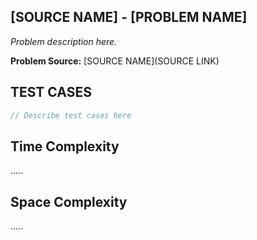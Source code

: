 ## [SOURCE NAME] - [PROBLEM NAME]
*Problem description here.*

**Problem Source:**  [SOURCE NAME](SOURCE LINK)


## TEST CASES
```javascript
// Describe test cases here
```

## Time Complexity
.....

## Space Complexity
.....

